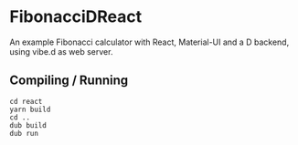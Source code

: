 # FibonacciDReact
An example Fibonacci calculator with React, Material-UI and a D backend, using vibe.d as web server.

## Compiling / Running

```
cd react
yarn build
cd ..
dub build
dub run
```
